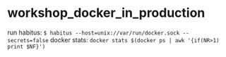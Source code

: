# workshop_docker_in_production

run habitus: `$ habitus --host=unix://var/run/docker.sock --secrets=false` 
docker stats: `docker stats $(docker ps | awk '{if(NR>1) print $NF}')`